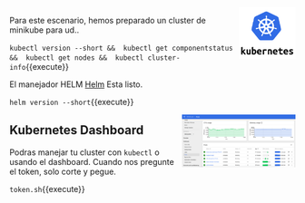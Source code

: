 <img align="right" src="./assets/k8s-logo.png" width="100">

Para este escenario, hemos preparado un cluster de minikube para ud..

`kubectl version --short && 
kubectl get componentstatus && 
kubectl get nodes && 
kubectl cluster-info`{{execute}}

El manejador HELM [Helm](https://helm.sh/) Esta listo.

`helm version --short`{{execute}}

<img align="right" src="./assets/k8s-dash.png" width="200">

## Kubernetes Dashboard ##

Podras manejar tu cluster con  `kubectl` o  usando el dashboard. Cuando nos pregunte el token, solo corte y pegue.

`token.sh`{{execute}}
